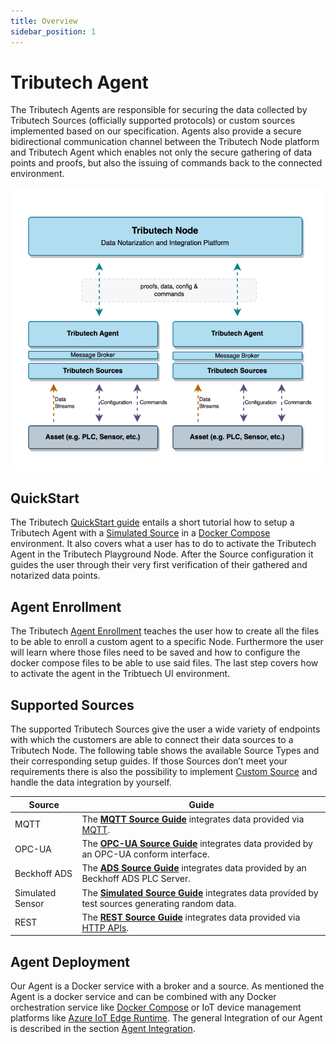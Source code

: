```yaml
---
title: Overview
sidebar_position: 1
---
```


# Tributech Agent

The Tributech Agents are responsible for securing the data collected by Tributech Sources (officially supported protocols) or custom sources implemented based on our specification. Agents also provide a secure bidirectional communication channel between the Tributech Node platform and Tributech Agent which enables not only the secure gathering of data points and proofs, but also the issuing of commands back to the connected environment. 

![Tributech Architecture - Overview](./img/TributechArchitectureAgent.png)

## QuickStart

The Tributech [QuickStart guide](./quickstart.mdx) entails a short tutorial how to setup a Tributech Agent with a [Simulated Source](./sources/simulated_source.mdx) in a [Docker Compose](https://docs.docker.com/compose/) environment. It also covers what a user has to do to activate the Tributech Agent in the Tributech Playground Node. After the Source configuration it guides the user through their very first verification of their gathered and notarized data points. 

## Agent Enrollment 

The Tributech [Agent Enrollment](./agent_enrollment.mdx) teaches the user how to create all the files to be able to enroll a custom agent to a specific Node. Furthermore the user will learn where those files need to be saved and how to configure the docker compose files to be able to use said files. The last step covers how to activate the agent in the Tribtuech UI environment. 

## Supported Sources

The supported Tributech Sources give the user a wide variety of endpoints with which the customers are able to connect their data sources to a Tributech Node. The following table shows the available Source Types and their corresponding setup guides. If those Sources don’t meet your requirements there is also the possibility to implement [Custom Source](./source_integration.md) and handle the data integration by yourself.

| Source    | Guide                                                                                          |
| --------- | ---------------------------------------------------------------------------------------------  |
| MQTT      | The [**MQTT Source Guide**](./sources/mqtt_source.mdx) integrates data provided via [MQTT](https://docs.oasis-open.org/mqtt/mqtt/v5.0/mqtt-v5.0.html).  |
| OPC-UA    | The [**OPC-UA Source Guide**](./sources/opcua_source.mdx) integrates data provided by an OPC-UA conform interface.       |
| Beckhoff ADS | The [**ADS Source Guide**](./sources/ads_source.mdx) integrates data provided by an Beckhoff ADS PLC Server.    |
| Simulated Sensor | The [**Simulated Source Guide**](./sources/simulated_source.mdx) integrates data provided by test sources generating random data.        |
| REST  | The [**REST Source Guide**](./sources/rest_source.mdx) integrates data provided via [HTTP APIs](https://swagger.io/specification/).        |

## Agent Deployment

Our Agent is a Docker service with a broker and a source. As mentioned the Agent is a docker service and can be combined with any Docker orchestration service like [Docker Compose](https://docs.docker.com/compose/) or IoT device management platforms like [Azure IoT Edge Runtime](https://learn.microsoft.com/en-us/azure/iot-edge/iot-edge-runtime?view=iotedge-1.4). The general Integration of our Agent is described in the section [Agent Integration](agent_integration.mdx/).